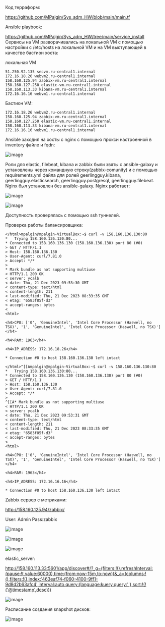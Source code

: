 Код терраформ:

https://github.com/MPalgin/Sys_adm_HW/blob/main/main.tf

Ansible playbook:

https://github.com/MPalgin/Sys_adm_HW/tree/main/service_install
Сервисы на VM разворачивались на локальной VM с помощью настройки с /etc/hosts на локальной VM и на VM выступающей в качестве бастион хоста:

локальная VM

```
51.250.92.135 secvm.ru-central1.internal
172.16.18.26 webvm2.ru-central1.internal
158.160.125.94 zabbix-vm.ru-central1.internal
158.160.127.250 elastic-vm.ru-central1.internal
158.160.113.33 kibana-vm.ru-central1.internal
172.16.16.16 webvm1.ru-central1.internal

```
Бастион VM:

```
172.16.18.26 webvm2.ru-central1.internal
158.160.125.94 zabbix-vm.ru-central1.internal
158.160.127.250 elastic-vm.ru-central1.internal
158.160.113.33 kibana-vm.ru-central1.internal
172.16.16.16 webvm1.ru-central1.internal

```

Ansible заходил на хосты с nginx с помощью прокси настроенной в inventory файле и fqdn:

![image](https://github.com/MPalgin/Sys_adm_HW/assets/121052923/7cf23e74-4716-4228-afdf-a65f14fc43b2)

Роли для elastic, filebeat, kibana и zabbix были звяты с ansible-galaxy и установлены через командную строку(zabbix-comunity) и с помощью requirements.yml файла для ролей geerlingguy.kibana, geerlingguy.elasticsearch, geerlingguy.postgresql, geerlingguy.filebeat. Nginx был установлен без ansible-galaxy. Nginx работает:

![image](https://github.com/MPalgin/Sys_adm_HW/assets/121052923/543d65d3-8603-4b99-842b-c50a0b9bdf3c)

![image](https://github.com/MPalgin/Sys_adm_HW/assets/121052923/2752ae8f-c14c-4a1f-b787-a6b7e2fbdd66)

Доступность проверялась с помощью ssh туннелей.


Проверка работы балансировщика:


```
</html>mpalgin@mpalgin-VirtualBox:~$ curl -v 158.160.136.130:80
*   Trying 158.160.136.130:80...
* Connected to 158.160.136.130 (158.160.136.130) port 80 (#0)
> GET / HTTP/1.1
> Host: 158.160.136.130
> User-Agent: curl/7.81.0
> Accept: */*
> 
* Mark bundle as not supporting multiuse
< HTTP/1.1 200 OK
< server: ycalb
< date: Thu, 21 Dec 2023 09:53:30 GMT
< content-type: text/html
< content-length: 211
< last-modified: Thu, 21 Dec 2023 08:33:35 GMT
< etag: "6583f85f-d3"
< accept-ranges: bytes
< 
<html>

<h4>CPU: ['0', 'GenuineIntel', 'Intel Core Processor (Haswell, no TSX)', '1', 'GenuineIntel', 'Intel Core Processor (Haswell, no TSX)']</h4>

<h4>RAM: 1963</h4>

<h4>IP_ADRESS: 172.16.18.26</h4>

* Connection #0 to host 158.160.136.130 left intact
```

```
</html>^[[Ampalgin@mpalgin-VirtualBox:~$ curl -v 158.160.136.130:80
*   Trying 158.160.136.130:80...
* Connected to 158.160.136.130 (158.160.136.130) port 80 (#0)
> GET / HTTP/1.1
> Host: 158.160.136.130
> User-Agent: curl/7.81.0
> Accept: */*
> 
^[[A* Mark bundle as not supporting multiuse
< HTTP/1.1 200 OK
< server: ycalb
< date: Thu, 21 Dec 2023 09:53:31 GMT
< content-type: text/html
< content-length: 211
< last-modified: Thu, 21 Dec 2023 08:33:35 GMT
< etag: "6583f85f-d3"
< accept-ranges: bytes
< 
<html>

<h4>CPU: ['0', 'GenuineIntel', 'Intel Core Processor (Haswell, no TSX)', '1', 'GenuineIntel', 'Intel Core Processor (Haswell, no TSX)']</h4>

<h4>RAM: 1963</h4>

<h4>IP_ADRESS: 172.16.16.16</h4>

* Connection #0 to host 158.160.136.130 left intact

```
Zabbix сервер с метриками:

http://158.160.125.94/zabbix/

User: Admin
Pass:zabbix

![image](https://github.com/MPalgin/Sys_adm_HW/assets/121052923/53495121-ec3b-4480-b92b-4b1523153ada)

![image](https://github.com/MPalgin/Sys_adm_HW/assets/121052923/44f7f9f6-95e6-4ba1-b1cc-81b202d998c4)

![image](https://github.com/MPalgin/Sys_adm_HW/assets/121052923/cf0892c3-a4dc-4d9d-b3a6-d842db189f56)


elastic_server:

http://158.160.113.33:5601/app/discover#/?_g=(filters:!(),refreshInterval:(pause:!t,value:60000),time:(from:now-15m,to:now))&_a=(columns:!(),filters:!(),index:'463eaf74-f060-4100-9ff1-9d8d2b63afc4',interval:auto,query:(language:kuery,query:''),sort:!(!('@timestamp',desc)))

![image](https://github.com/MPalgin/Sys_adm_HW/assets/121052923/e6209dc8-f91e-4665-a2ea-04b3c067a1b8)

Расписание создания snapshot дисков:

![image](https://github.com/MPalgin/Sys_adm_HW/assets/121052923/4d809fc2-3aa4-4748-ab26-90622aba1027)




